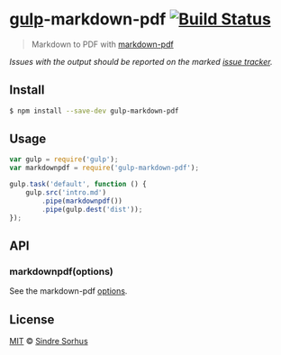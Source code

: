 # [gulp](http://gulpjs.com)-markdown-pdf [![Build Status](https://travis-ci.org/sindresorhus/gulp-markdown-pdf.svg?branch=master)](https://travis-ci.org/sindresorhus/gulp-markdown-pdf)

> Markdown to PDF with [markdown-pdf](https://github.com/alanshaw/markdown-pdf)

*Issues with the output should be reported on the marked [issue tracker](https://github.com/alanshaw/markdown-pdf/issues).*


## Install

```bash
$ npm install --save-dev gulp-markdown-pdf
```


## Usage

```js
var gulp = require('gulp');
var markdownpdf = require('gulp-markdown-pdf');

gulp.task('default', function () {
	gulp.src('intro.md')
		.pipe(markdownpdf())
		.pipe(gulp.dest('dist'));
});
```


## API

### markdownpdf(options)

See the markdown-pdf [options](https://github.com/alanshaw/markdown-pdf#options).


## License

[MIT](http://opensource.org/licenses/MIT) © [Sindre Sorhus](http://sindresorhus.com)

